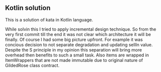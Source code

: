 ## Kotlin solution ##

This is a solution of kata in Kotlin language.

While solvin this I tried to apply incremental design technique. 
So from the very first commit till the end it was not clear which architecture it will be finally. 
Of course I had some big picture upfront. For example it was concious decision to not separate degradation and updating sellIn value. 
Despite the S principle in my opinion this separation will bring more overhead then benefits to such a small task. 
Also items are wrapped in ItemWrappers that are not made immutable due to original nature of GildedRose class contract. 
